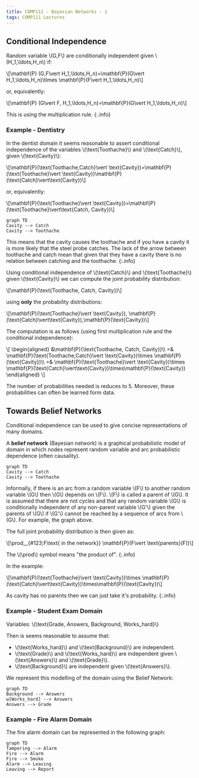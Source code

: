 ```yaml
---
title: COMP111 - Bayesian Networks - 1
tags: COMP111 Lectures
---
```

## Conditional Independence
Random variable &#92;(G,F&#92;) are conditionally independent given &#92;(H_1,\ldots,H_n&#92;) if:

&#92;[\mathbf{P} (G,F\vert H_1,\ldots,H_n)=\mathbf{P}(G\vert H_1,\ldots,H_n)\times \mathbf{P}(F\vert H_1,\ldots,H_n)&#92;]

or, equivalently:

&#92;[\mathbf{P} (G\vert F, H_1,\ldots,H_n)=\mathbf{P}(G\vert H_1,\ldots,H_n)&#92;]

This is using the multiplication rule.
{:.info}

### Example - Dentistry
In the dentist domain it seems reasonable to assert conditional independence of the variables &#92;(\text{Toothache}&#92;) and &#92;(\text{Catch}&#92;), given &#92;(\text{Cavity}&#92;):

&#92;[\mathbf{P}(\text{Toothache,Catch}\vert \text{Cavity})=\mathbf{P}(\text{Toothache}\vert \text{Cavity})\mathbf{P}(\text{Catch}\vert\text{Cavity})&#92;]

or, equivalently:

&#92;[\mathbf{P}(\text{Toothache}\vert \text{Cavity})=\mathbf{P}(\text{Toothache}\vert\text{Catch, Cavity})&#92;]

```mermaid
graph TD
Cavity --> Catch
Cavity --> Toothache
```

This means that the cavity causes the toothache and if you have a cavity it is more likely that the steel probe catches. The lack of the arrow between toothache and catch mean that given that they have a cavity there is no relation between catching and the toothache.
{:.info}

Using conditional independence of &#92;(\text{Catch}&#92;) and &#92;(\text{Toothache}&#92;) given &#92;(\text{Cavity}&#92;) we can compute the joint probability distribution:

&#92;[\mathbf{P}(\text{Toothache, Catch, Cavity})&#92;]

using **only** the probability distributions:

&#92;[\mathbf{P}(\text{Toothache}\vert \text{Cavity}), \mathbf{P}(\text{Catch}\vert\text{Cavity}),\mathbf{P}(\text{Cavity})&#92;]

The computation is as follows (using first multiplication rule and the conditional independence):


&#92;[
\begin{aligned}
&\mathbf{P}(\text{Toothache, Catch, Cavity})&#92;&#92;
=& \mathbf{P}(\text{Toothache,Catch}\vert \text{Cavity})\times \mathbf{P}(\text{Cavity})&#92;&#92;
=& \mathbf{P}(\text{Toothache}\vert \text{Cavity})\times \mathbf{P}(\text{Catch}\vert\text{Cavity})\times\mathbf{P}(\text{Cavity})
\end{aligned}
&#92;]

The number of probabilities needed is reduces to 5. Moreover, these probabilities can often be learned form data.

## Towards Belief Networks
Conditional independence can be used to give concise representations of many domains.

A **belief network** (Bayesian network) is a graphical probabilistic model of domain in which nodes represent random variable and arc probabilistic dependence (often causality).

```mermaid
graph TD
Cavity --> Catch
Cavity --> Toothache
```

Informally, if there is an arc from a random variable &#92;(F&#92;) to another random variable &#92;(G&#92;) then &#92;(G&#92;) depends on &#92;(F&#92;). &#92;(F&#92;) is called a parent of &#92;(G&#92;). It is assumed that there are not cycles and that any random variable &#92;(G&#92;) is conditionally independent of any non-parent variable &#92;(G'&#92;) given the parents of &#92;(G&#92;) if &#92;(G'&#92;) cannot be reached by a sequence of arcs from &#92;(G&#92;). For example, the graph above.

The full joint probability distribution is then given as:

&#92;[\prod&#95;_{#123;F\text{ in the network}} \mathbf{P}(F\vert \text{parents}(F))&#92;]

The &#92;(\prod&#92;) symbol means "the product of".
{:.info}

In the example:

&#92;[\mathbf{P}(\text{Toothache}\vert \text{Cavity})\times \mathbf{P}(\text{Catch}\vert\text{Cavity})\times\mathbf{P}(\text{Cavity})&#92;]

As cavity has no parents then we can just take it's probability.
{:.info}

### Example - Student Exam Domain
Variables: &#92;(\text{Grade, Answers, Background, Works\_hard}&#92;)

Then is seems reasonable to assume that:

* &#92;(\text{Works\_hard}&#92;) and &#92;(\text{Background}&#92;) are independent.
* &#92;(\text{Grade}&#92;) and &#92;(\text{Works\_hard}&#92;) are independent given &#92;(\text{Answers}&#92;) and &#92;(\text{Grade}&#92;).
* &#92;(\text{Background}&#92;) are independent given &#92;(\text{Answers}&#92;).

We represent this modelling of the domain using the Belief Network:

```mermaid
graph TD
Background --> Answers
w[Works_hard] --> Answers
Answers --> Grade
```

### Example - Fire Alarm Domain
The fire alarm domain can be represented in the following graph:

```mermaid
graph TD
Tampering --> Alarm
Fire --> Alarm
Fire --> Smoke
Alarm --> Leaving
Leaving --> Report
```
